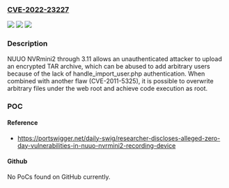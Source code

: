 ### [CVE-2022-23227](https://cve.mitre.org/cgi-bin/cvename.cgi?name=CVE-2022-23227)
![](https://img.shields.io/static/v1?label=Product&message=n%2Fa&color=blue)
![](https://img.shields.io/static/v1?label=Version&message=n%2Fa&color=blue)
![](https://img.shields.io/static/v1?label=Vulnerability&message=n%2Fa&color=brighgreen)

### Description

NUUO NVRmini2 through 3.11 allows an unauthenticated attacker to upload an encrypted TAR archive, which can be abused to add arbitrary users because of the lack of handle_import_user.php authentication. When combined with another flaw (CVE-2011-5325), it is possible to overwrite arbitrary files under the web root and achieve code execution as root.

### POC

#### Reference
- https://portswigger.net/daily-swig/researcher-discloses-alleged-zero-day-vulnerabilities-in-nuuo-nvrmini2-recording-device

#### Github
No PoCs found on GitHub currently.

